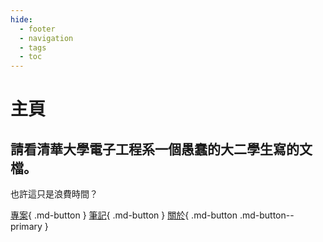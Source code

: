 ```yaml
---
hide:
  - footer
  - navigation
  - tags
  - toc
---
```


# 主頁

## 請看清華大學電子工程系一個愚蠢的大二學生寫的文檔。

也許這只是浪費時間？

[專案](projects/){ .md-button }
[筆記](notes/){ .md-button }
[關於](about/){ .md-button .md-button--primary }